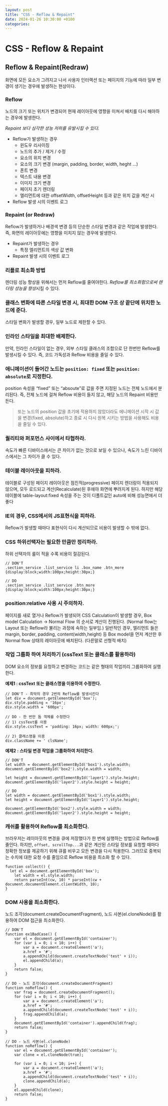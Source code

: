 ```yaml
---
layout: post
title: "CSS - Reflow & Repaint"
date: 2024-01-26 10:30:00 +0100
categories:
---
```


# CSS - Reflow & Repaint

## **Reflow & Repaint(Redraw)**

화면에 모든 요소가 그려지고 나서 사용자 인터랙션 또는 페이지의 기능에 따라 일부 변경이 생기는 경우에 발생하는 현상이다.

### **Reflow**

노드의 크기 또는 위치가 변경되어 현재 레이아웃에 영향을 미쳐서 배치를 다시 해야하는 경우에 발생한다.

_Repaint 보다 심각한 성능 저하를 유발시킬 수 있다._

- Reflow가 발생하는 경우
  - 윈도우 리사이징
  - 노드의 추가 / 제거 / 수정
  - 요소의 위치 변경
  - 요소의 크기 변경 (margin, padding, border, width, heght …)
  - 폰트 변경
  - 텍스트 내용 변경
  - 이미지 크기 변경
  - 페이지 초기 렌더링
  - 엘리먼트에 대한 offsetWidth, offsetHeight 등과 같은 위치 값을 계산 시
- Reflow 발생 시의 이벤트 로그

### **Repaint (or Redraw)**

Reflow가 발생하거나 배경색 변경 등의 단순한 스타일 변경과 같은 작업에 발생한다. 즉, 화면의 레이아웃에는 영향을 미치지 않는 경우에 발생한다.

- Repaint가 발생하는 경우
  - 특정 엘리먼트의 색상 값 변화
- Repaint 발생 시의 이벤트 로그

### **리플로 최소화 방법**

렌더링 성능 향상을 위해서는 먼저 Reflow를 줄여야한다. *Reflow를 최소화함으로써 렌더링 성능을 향상*시킬 수 있다.

### **클래스 변화에 따른 스타일 변경 시, 최대한 DOM 구조 상 끝단에 위치한 노드에 준다.**

스타일 변화가 발생할 경우, 일부 노드로 제한할 수 있다.

### **인라인 스타일을 최대한 배제한다.**

만약, 인라인 스타일이 없는 경우, 외부 스타일 클래스의 조합으로 단 한번만 Reflow를 발생시킬 수 있다. 즉, 코드 가독성과 Reflow 비용을 줄일 수 있다.

### **애니메이션이 들어간 노드는** `position: fixed` **또는** `position: absolute`**로 지정한다.**

position 속성을 “fixed” 또는 “absoute”로 값을 주면 지정된 노드는 전체 노드에서 분리된다. 즉, 전체 노드에 걸쳐 Reflow 비용이 들지 않고, 해당 노드의 Repaint 비용만 든다.

> 또는 노드의 position 값을 초기에 적용하지 않았더라도 에니메이션 시작 시 값을 변경(fixed, absolute)하고 종료 시 다시 원복 시키는 방법을 사용해도 비용을 줄일 수 있다.

### **퀄리티와 퍼포먼스 사이에서 타협하라.**

속도가 빠른 디바이스에서는 큰 차이가 없는 것으로 보일 수 있으나, 속도가 느린 디바이스에서는 그 차이가 클 수 있다.

### **테이블 레이아웃을 피하라.**

테이블로 구성된 페이지 레이아웃은 점진적(progressive) 페이지 렌더링이 적용되지 않으며, 모두 로드되고 계산(Recalculate)된 후에야 화면에 뿌려지게 된다. 하지만 해당 테이블에 table-layout:fixed 속성을 주는 것이 디폴트값인 auto에 비해 성능면에서 더 좋다

### **IE의 경우, CSS에서의 JS표현식을 피하라.**

Reflow가 발생할 때마다 표현식이 다시 계산되므로 비용이 발생할 수 밖에 없다.

### **CSS 하위선택자는 필요한 만큼만 정리하라.**

하위 선택자의 룰이 적을 수록 비용이 절감된다.

```
// DON'T
.section_service .list_service li .box_name .btn_more
{display:block;width:100px;height:30px;}

// DO
.section_service .list_service .btn_more
{display:block;width:100px;height:30px;}
```

### **position:relative 사용 시 주의하자.**

페이지를 새로 열거나 Reflow가 발생되어 CSS Calculation이 발생할 경우, Box model Calculation → Normal Flow 의 순서로 계산이 진행된다. (Normal flow는 Layout 또는 Reflow라 불리는 과정에 속하는 일부임.) 일반적인 경우, 엘리먼트 들은 margin, border, padding, content(width,height) 등 Box model을 먼저 계산한 후 Normal flow 상태의 레이아웃에 배치된다. (다른말로 선형적 배치)

### **작업 그룹화 하여 처리하기 (cssText 또는 클래스를 활용하라)**

DOM 요소의 정보를 요청하고 변경하는 코드는 같은 형태의 작업끼리 그룹화하여 실행한다.

**예제1 : cssText 또는 클래스명을 이용하여 수정한다.**

```
// DON'T - 최악의 경우 2번의 Reflow를 발생시킨다
let div = document.getElementById('box');
div.style.padding = '16px';
div.style.width = '600px';

// DO - 한 번만 돔 객체를 수정한다
// 1) cssText를 이용
div.style.cssText = 'padding: 16px; width: 600px;';

// 2) 클래스명을 이용
div.className += ' clsName';
```

**예제2 : 스타일 변경 작업을 그룹화하여 처리한다.**

```
// DON'T
let width = document.getElementById('box1').style.width;
document.getElementById('box2').style.width = width;

let height = document.getElementById('layer1').style.height;
document.getElementById('layer2').style.height = height;

// DO
let width = document.getElementById('box1').style.width;
let height = document.getElementById('layer1').style.height;

document.getElementById('box2').style.width = width;
document.getElementById('layer2').style.height = height;
```

### **캐쉬를 활용하여 Reflow를 최소화한다.**

브라우저는 레이아웃의 변경을 큐에 저장했다가 한 번에 실행하는 방법으로 Reflow를 줄인다. 하지만, `offset, scrollTop...`과 같은 계산된 스타일 정보를 요청할 때마다 정확한 정보를 제공하기 위해 큐를 비우고 모든 변경을 다시 적용한다. 그러므로 중복되는 수치에 대한 요청 수를 줄임으로 Reflow 비용을 최소화 할 수 있다.

```
function collect() {
  let el = document.getElementById('box');
    let width = el.style.width;
    return parseInt(cw, 10) * parseInt(cw + document.documentElement.clientWidth, 10);
}
```

### **DOM 사용을 최소화한다.**

노드 조각(document.createDocumentFragment), 노드 사본(el.cloneNode)를 활용하여 DOM 접근을 최소화한다.

```
// DON'T
function ex1BadCase() {
    var el = document.getElementById('container');
    for (var i = 0; i < 10; i++) {
        var a = document.createElement('a');
        a.href = '#';
        a.appendChild(document.createTextNode('test' + i));
        el.appendChild(a);
    }
    return false;
}

// DO - 노드 조각(document.createDocumentFragment)
function noReflow() {
    var frag = document.createDocumentFragment();
    for (var i = 0; i < 10; i++) {
        var a = document.createElement('a');
        a.href = '#';
        a.appendChild(document.createTextNode('test' + i));
        frag.appendChild(a);
    }
    document.getElementById('container').appendChild(frag);
    return false;
}

// DO - 노드 사본(el.cloneNode)
function noReflow() {
    var el = document.getElementById('container');
    var clone = el.cloneNode(true);

    for (var i = 0; i < 10; i++) {
        var a = document.createElement('a');
        a.href = '#';
        a.appendChild(document.createTextNode('test' + i));
        clone.appendChild(a);
    }
    el.appendChild(clone);
    return false;
}
```
